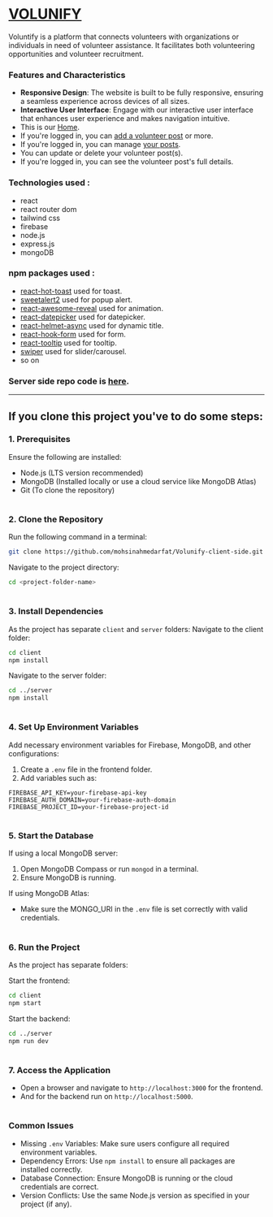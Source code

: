 # [VOLUNIFY](https://volunify-2c546.web.app)

Voluntify is a platform that connects volunteers with organizations or individuals in need of volunteer assistance. It facilitates both volunteering opportunities and volunteer recruitment.

### Features and Characteristics

- **Responsive Design**: The website is built to be fully responsive, ensuring a seamless experience across devices of all sizes.
- **Interactive User Interface**: Engage with our interactive user interface that enhances user experience and makes navigation intuitive.
- This is our [Home](https://volunify-2c546.web.app).
- If you're logged in, you can [add a volunteer post](https://volunify-2c546.web.app/add-volunteer) or more.
- If you're logged in, you can manage [your posts](https://volunify-2c546.web.app/my-posts).
- You can update or delete your volunteer post(s).
- If you're logged in, you can see the volunteer post's full details.

### Technologies used :
- react
- react router dom
- tailwind css
- firebase
- node.js
- express.js
- mongoDB

### npm packages used :
- [react-hot-toast](https://react-hot-toast.com/) used for toast.
- [sweetalert2](https://sweetalert2.github.io/) used for popup alert.
- [react-awesome-reveal](https://www.npmjs.com/package/react-awesome-reveal) used for animation.
- [react-datepicker](https://reactdatepicker.com/) used for datepicker.
- [react-helmet-async](https://www.npmjs.com/package/react-helmet-async) used for dynamic title.
- [react-hook-form](https://react-hook-form.com/) used for form.
- [react-tooltip](https://react-tooltip.com/docs/getting-started) used for tooltip.
- [swiper](https://swiperjs.com/get-started) used for slider/carousel.
- so on

### Server side repo code is [here](https://github.com/mohsinahmedarfat/Volunify-server-side).
---

## If you clone this project you've to do some steps:
### 1. Prerequisites
Ensure the following are installed:
- Node.js (LTS version recommended)
- MongoDB (Installed locally or use a cloud service like MongoDB Atlas)
- Git (To clone the repository)
#
### 2. Clone the Repository
Run the following command in a terminal:
```bash
git clone https://github.com/mohsinahmedarfat/Volunify-client-side.git
```
Navigate to the project directory:
```bash
cd <project-folder-name>
```
#
### 3. Install Dependencies
As the project has separate `client` and `server` folders:
Navigate to the client folder:
```bash
cd client
npm install
```
Navigate to the server folder:
```bash
cd ../server
npm install
```
#
### 4. Set Up Environment Variables
Add necessary environment variables for Firebase, MongoDB, and other configurations:
1. Create a `.env` file in the frontend folder.
2. Add variables such as:
```env
FIREBASE_API_KEY=your-firebase-api-key
FIREBASE_AUTH_DOMAIN=your-firebase-auth-domain
FIREBASE_PROJECT_ID=your-firebase-project-id
```
#
### 5. Start the Database
If using a local MongoDB server:
1. Open MongoDB Compass or run `mongod` in a terminal.
2. Ensure MongoDB is running.

If using MongoDB Atlas:
- Make sure the MONGO_URI in the `.env` file is set correctly with valid credentials.
#
### 6. Run the Project
As the project has separate folders:

Start the frontend:
```bash
cd client
npm start
```
Start the backend:
```bash
cd ../server
npm run dev
```
#
### 7. Access the Application
- Open a browser and navigate to `http://localhost:3000` for the frontend.
- And for the backend run on `http://localhost:5000`.
#
### Common Issues
- Missing `.env` Variables: Make sure users configure all required environment variables.
- Dependency Errors: Use `npm install` to ensure all packages are installed correctly.
- Database Connection: Ensure MongoDB is running or the cloud credentials are correct.
- Version Conflicts: Use the same Node.js version as specified in your project (if any).
